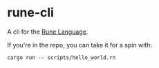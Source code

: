 # rune-cli

A cli for the [Rune Language].

If you're in the repo, you can take it for a spin with:

```text
cargo run -- scripts/hello_world.rn
```

[Rune Language]: https://github.com/rune-rs/rune
[runestick]: https://github.com/rune-rs/rune
